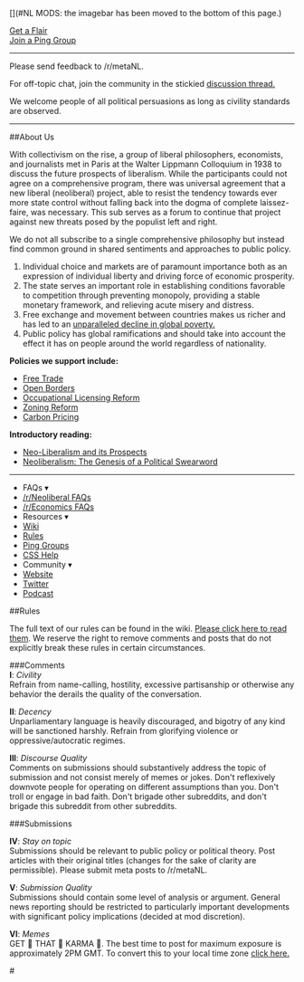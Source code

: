 [](#NL MODS: the imagebar has been moved to the bottom of this page.)

[](#bigbutton) [Get a Flair](https://reddit.com/r/neoliberal/wiki/flairs)   
[](#bigbutton) [Join a Ping Group](https://reddit.com/r/neoliberal/wiki/userpinger/groups)

---

Please send feedback to /r/metaNL.

For off-topic chat, join the community in the stickied [discussion thread.](https://neoliber.al/dt)

We welcome people of all political persuasions as long as civility standards are observed.

---

##About Us

With collectivism on the rise, a group of liberal philosophers, economists, and journalists met in Paris at the Walter Lippmann Colloquium in 1938 to discuss the future prospects of liberalism. While the participants could not agree on a comprehensive program, there was universal agreement that a new liberal (neoliberal) project, able to resist the tendency towards ever more state control without falling back into the dogma of complete laissez-faire, was necessary. This sub serves as a forum to continue that project against new threats posed by the populist left and right.  

We do not all subscribe to a single comprehensive philosophy but instead find common ground in shared sentiments and approaches to public policy.

1. Individual choice and markets are of paramount importance both as an expression of individual liberty and driving force of economic prosperity.
2. The state serves an important role in establishing conditions favorable to competition through preventing monopoly, providing a stable monetary framework, and relieving acute misery and distress.
3. Free exchange and movement between countries makes us richer and has led to an [unparalleled decline in global poverty.](https://ourworldindata.org/uploads/2013/05/World-Poverty-Since-1820.png)
4. Public policy has global ramifications and should take into account the effect it has on people around the world regardless of nationality.

**Policies we support include:**

- [Free Trade](http://www.walkerd.people.cofc.edu/Readings/Trade/iowacarcrop.pdf)
- [Open Borders](https://www.reddit.com/r/neoliberal/wiki/openborders)
- [Occupational Licensing Reform](https://www.brookings.edu/opinions/the-future-of-occupational-licensing-reform/)
- [Zoning Reform](https://www.brookings.edu/blog/social-mobility-memos/2016/08/16/zoning-as-opportunity-hoarding/)
- [Carbon Pricing](https://www.reddit.com/r/Economics/wiki/faq_carbonpricing)

**Introductory reading:**

- [Neo-Liberalism and its Prospects](https://miltonfriedman.hoover.org/friedman_images/Collections/2016c21/Farmand_02_17_1951.pdf)
- [Neoliberalism: The Genesis of a Political Swearword](https://olivermhartwich.files.wordpress.com/2015/02/neoliberalism.pdf)  

---

- FAQs ▾
 - [/r/Neoliberal FAQs](https://www.reddit.com/r/neoliberal/wiki/faq)
 - [/r/Economics FAQs](https://www.reddit.com/r/Economics/wiki/index)
- Resources ▾
 - [Wiki](https://www.reddit.com/r/neoliberal/wiki/)
 - [Rules](https://www.reddit.com/r/neoliberal/wiki/rules)
 - [Ping Groups](https://www.reddit.com/r/neoliberal/wiki/userpinger/groups)
 - [CSS Help](https://www.reddit.com/r/neoliberal/wiki/csshelp)
- Community ▾
 - [Website](https://neoliberalproject.org/)
 - [Twitter](http://twitter.com/ne0liberal)
 - [Podcast](https://neoliberalproject.org/podcast/)

##Rules

The full text of our rules can be found in the wiki. [Please click here to read them](https://www.reddit.com/r/neoliberal/wiki/rules). We reserve the right to remove comments and posts that do not explicitly break these rules in certain circumstances.

###Comments  
**I**: *Civility*  
Refrain from name-calling, hostility, excessive partisanship or otherwise any behavior the derails the quality of the conversation.

**II**: *Decency*  
Unparliamentary language is heavily discouraged, and bigotry of any kind will be sanctioned harshly. Refrain from glorifying violence or oppressive/autocratic regimes.  

**III**: *Discourse Quality*  
Comments on submissions should substantively address the topic of submission and not consist merely of memes or jokes. Don't reflexively downvote people for operating on different assumptions than you. Don't troll or engage in bad faith. Don't brigade other subreddits, and don't brigade this subreddit from other subreddits. 

###Submissions

**IV**: *Stay on topic*  
Submissions should be relevant to public policy or political theory. Post articles with their original titles (changes for the sake of clarity are permissible). Please submit meta posts to /r/metaNL.

**V**: *Submission Quality*  
Submissions should contain some level of analysis or argument. General news reporting should be restricted to particularly important developments with significant policy implications  (decided at mod discretion).

**VI**: *Memes*  
GET 👏 THAT 👏 KARMA 👏. The best time to post for maximum exposure is approximately 2PM GMT. To convert this to your local time zone [click here.](https://www.google.com/search?q=2pm+gmt+to+my+time)

[](#/RES_SR_Config/NightModeCompatible)

[](#homebutton)[](https://old.reddit.com/r/Neoliberal)

#[](#headerbutton)[](https://old.reddit.com/r/neoliberal/comments/cb37w7/the_impact_of_mental_health_on_our_economy_and/)[](#headerbutton-2)[](https://podcasts.apple.com/us/podcast/immigration-nation-ft-alex-nowrasteh/id1390384827?i=1000443445581)[](#headerbutton-3)[](https://old.reddit.com/r/neoliberal/comments/ce15t7/raiding_corruption_and_trojan_horses_russias/)
